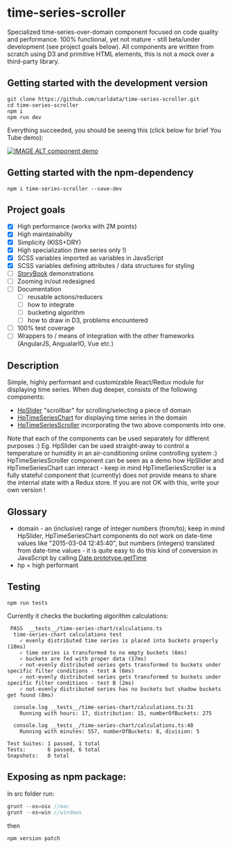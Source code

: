 # time-series-scroller

Specialized time-series-over-domain component focused on code quality and performance. 
100% functional, yet not mature - still beta/under development (see project goals below).
All components are written from scratch using D3 and primitive HTML elements, 
this is not a mock over a third-party library.

## Getting started with the development version

```
git clone https://github.com/carldata/time-series-scroller.git
cd time-series-scroller
npm i
npm run dev
```

Everything succeeded, you should be seeing this (click below for brief You Tube demo):

[![IMAGE ALT component demo](https://img.youtube.com/vi/yALqQtGD_Ak/0.jpg)](https://www.youtube.com/watch?v=yALqQtGD_Ak)

## Getting started with the npm-dependency

```
npm i time-series-scroller --save-dev
```

## Project goals

- [x] High performance (works with 2M points)
- [x] High maintainabilty
- [x] Simplicity (KISS+DRY)
- [x] High specialization (time series only !)
- [x] SCSS variables imported as variables in JavaScript
- [x] SCSS variables defining attributes / data structures for styling
- [ ] [StoryBook](https://storybook.js.org/) demonstrations
- [ ] Zooming in/out redesigned
- [ ] Documentation
  - [ ] reusable actions/reducers
  - [ ] how to integrate
  - [ ] bucketing algorithm
  - [ ] how to draw in D3, problems encountered
- [ ] 100% test coverage
- [ ] Wrappers to / means of integration with the other frameworks (AngularJS, AngualarIO, Vue etc.)

## Description

Simple, highly performant and customizable React/Redux module for displaying time series. When dug deeper, consists of the following components:
- [HpSlider](src/hp-slider/index.tsx) "scrollbar" for scrolling/selecting a piece of domain
- [HpTimeSeriesChart](src/hp-time-series-chart/index.tsx) for displaying time series in the domain
- [HpTimeSeriesScroller](src/time-series-scroller.tsx) incorporating the two above components into one. 

Note that each of the components can be used separately for different purposes :) Eg. HpSlider can be used straight-away to control a temperature or humidity in an air-conditioning online controlling system :) HpTimeSeriesScroller component can be seen as a demo how HpSlider and HpTimeSeriesChart can interact - keep in mind HpTimeSeriesScroller is a fully stateful component that (currently) does not provide means to share the internal state with a Redux store. If you are not OK with this, write your own version !

## Glossary
- domain - an (inclusive) range of integer numbers (from/to); keep in mind HpSlider, HpTimeSeriesChart components do not work on date-time values like "2015-03-04 12:45:40", but numbers (integers) translated from date-time values - it is quite easy to do this kind of conversion in JavaScript by calling [Date.prototype.getTime](https://developer.mozilla.org/en-US/docs/Web/JavaScript/Reference/Global_Objects/Date/setTime)
- hp = high performant

## Testing

```
npm run tests
```

Currently it checks the bucketing algorithm calculations:

```
 PASS  __tests__/time-series-chart/calculations.ts
  time-series-chart calculations test
    ✓ evenly distributed time series is placed into buckets properly (18ms)
    ✓ time series is transformed to no empty buckets (6ms)
    ✓ buckets are fed with proper data (17ms)
    ✓ not-evenly distributed series gets transformed to buckets under specific filter conditions - test A (6ms)
    ✓ not-evenly distributed series gets transformed to buckets under specific filter conditions - test B (2ms)
    ✓ not-evenly distributed series has no buckets but shadow buckets get found (8ms)

  console.log __tests__/time-series-chart/calculations.ts:31
    Running with hours: 17, distribution: 15, numberOfBuckets: 275

  console.log __tests__/time-series-chart/calculations.ts:48
    Running with minutes: 557, numberOfBuckets: 8, division: 5

Test Suites: 1 passed, 1 total
Tests:       6 passed, 6 total
Snapshots:   0 total

```

## Exposing as npm package:

In src folder run:
```javascript
grunt --os=osx //mac
grunt --os=win //windows
```

then 
```javascript
npm version patch
```